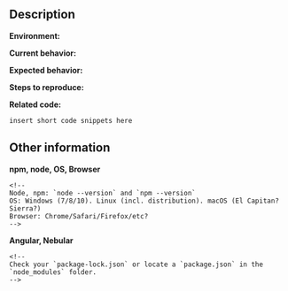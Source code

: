 <!--
ATTENTION! WE WILL HAVE TO CLOSE THIS ISSUE if you don't provide the needed information.
Please read https://github.com/ais-one/cookbook/blob/master/.github/CONTRIBUTING.md before opening an issue.
-->

## Description

**Environment:**
<!-- Describe your environment in detail. e.g. OS, application (e.g. chrome) type and version, library versions -->

**Current behavior:**
<!-- Describe how the bug manifests. -->

**Expected behavior:**
<!-- Describe what the behavior would be without the bug. -->

**Steps to reproduce:**
<!--  Please explain the steps required to duplicate the issue, especially if you are able to provide a sample application -->

**Related code:**
<!-- 
If you are able to illustrate the bug or feature request with an example, please provide a sample application via one of the following means:

A sample application via GitHub

StackBlitz (https://stackblitz.com)

Plunker (http://plnkr.co/edit/cpeRJs?p=preview)

Codesandbox (https://codesandbox.io/)
-->

```
insert short code snippets here
```

## Other information

**npm, node, OS, Browser**
```
<!--
Node, npm: `node --version` and `npm --version`
OS: Windows (7/8/10). Linux (incl. distribution). macOS (El Capitan? Sierra?)
Browser: Chrome/Safari/Firefox/etc?
-->
```

**Angular, Nebular**
```
<!--
Check your `package-lock.json` or locate a `package.json` in the `node_modules` folder.
-->
```
